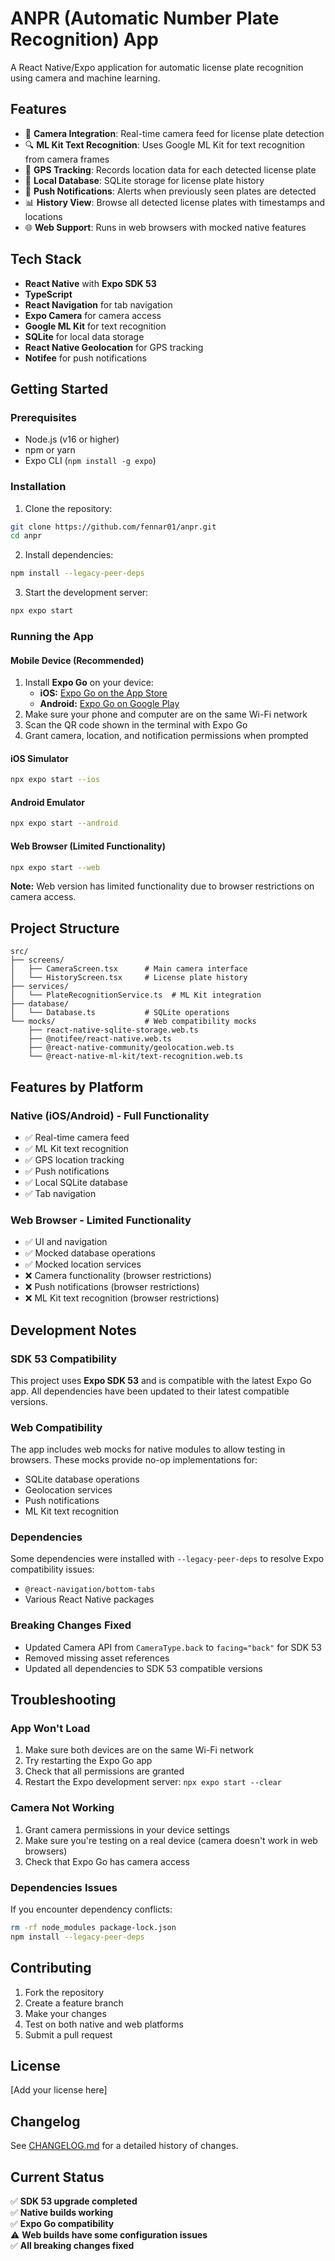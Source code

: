 # ANPR (Automatic Number Plate Recognition) App

A React Native/Expo application for automatic license plate recognition using camera and machine learning.

## Features

- 📱 **Camera Integration**: Real-time camera feed for license plate detection
- 🔍 **ML Kit Text Recognition**: Uses Google ML Kit for text recognition from camera frames
- 📍 **GPS Tracking**: Records location data for each detected license plate
- 💾 **Local Database**: SQLite storage for license plate history
- 🔔 **Push Notifications**: Alerts when previously seen plates are detected
- 📊 **History View**: Browse all detected license plates with timestamps and locations
- 🌐 **Web Support**: Runs in web browsers with mocked native features

## Tech Stack

- **React Native** with **Expo SDK 53**
- **TypeScript**
- **React Navigation** for tab navigation
- **Expo Camera** for camera access
- **Google ML Kit** for text recognition
- **SQLite** for local data storage
- **React Native Geolocation** for GPS tracking
- **Notifee** for push notifications

## Getting Started

### Prerequisites

- Node.js (v16 or higher)
- npm or yarn
- Expo CLI (`npm install -g expo`)

### Installation

1. Clone the repository:
```bash
git clone https://github.com/fennar01/anpr.git
cd anpr
```

2. Install dependencies:
```bash
npm install --legacy-peer-deps
```

3. Start the development server:
```bash
npx expo start
```

### Running the App

#### Mobile Device (Recommended)
1. Install **Expo Go** on your device:
   - **iOS:** [Expo Go on the App Store](https://apps.apple.com/app/expo-go/id982107779)
   - **Android:** [Expo Go on Google Play](https://play.google.com/store/apps/details?id=host.exp.exponent)
2. Make sure your phone and computer are on the same Wi-Fi network
3. Scan the QR code shown in the terminal with Expo Go
4. Grant camera, location, and notification permissions when prompted

#### iOS Simulator
```bash
npx expo start --ios
```

#### Android Emulator
```bash
npx expo start --android
```

#### Web Browser (Limited Functionality)
```bash
npx expo start --web
```
**Note:** Web version has limited functionality due to browser restrictions on camera access.

## Project Structure

```
src/
├── screens/
│   ├── CameraScreen.tsx      # Main camera interface
│   └── HistoryScreen.tsx     # License plate history
├── services/
│   └── PlateRecognitionService.ts  # ML Kit integration
├── database/
│   └── Database.ts           # SQLite operations
└── mocks/                    # Web compatibility mocks
    ├── react-native-sqlite-storage.web.ts
    ├── @notifee/react-native.web.ts
    ├── @react-native-community/geolocation.web.ts
    └── @react-native-ml-kit/text-recognition.web.ts
```

## Features by Platform

### Native (iOS/Android) - Full Functionality
- ✅ Real-time camera feed
- ✅ ML Kit text recognition
- ✅ GPS location tracking
- ✅ Push notifications
- ✅ Local SQLite database
- ✅ Tab navigation

### Web Browser - Limited Functionality
- ✅ UI and navigation
- ✅ Mocked database operations
- ✅ Mocked location services
- ❌ Camera functionality (browser restrictions)
- ❌ Push notifications (browser restrictions)
- ❌ ML Kit text recognition (browser restrictions)

## Development Notes

### SDK 53 Compatibility
This project uses **Expo SDK 53** and is compatible with the latest Expo Go app. All dependencies have been updated to their latest compatible versions.

### Web Compatibility
The app includes web mocks for native modules to allow testing in browsers. These mocks provide no-op implementations for:
- SQLite database operations
- Geolocation services
- Push notifications
- ML Kit text recognition

### Dependencies
Some dependencies were installed with `--legacy-peer-deps` to resolve Expo compatibility issues:
- `@react-navigation/bottom-tabs`
- Various React Native packages

### Breaking Changes Fixed
- Updated Camera API from `CameraType.back` to `facing="back"` for SDK 53
- Removed missing asset references
- Updated all dependencies to SDK 53 compatible versions

## Troubleshooting

### App Won't Load
1. Make sure both devices are on the same Wi-Fi network
2. Try restarting the Expo Go app
3. Check that all permissions are granted
4. Restart the Expo development server: `npx expo start --clear`

### Camera Not Working
1. Grant camera permissions in your device settings
2. Make sure you're testing on a real device (camera doesn't work in web browsers)
3. Check that Expo Go has camera access

### Dependencies Issues
If you encounter dependency conflicts:
```bash
rm -rf node_modules package-lock.json
npm install --legacy-peer-deps
```

## Contributing

1. Fork the repository
2. Create a feature branch
3. Make your changes
4. Test on both native and web platforms
5. Submit a pull request

## License

[Add your license here]

## Changelog

See [CHANGELOG.md](./CHANGELOG.md) for a detailed history of changes.

## Current Status

✅ **SDK 53 upgrade completed**  
✅ **Native builds working**  
✅ **Expo Go compatibility**  
⚠️ **Web builds have some configuration issues**  
✅ **All breaking changes fixed** 